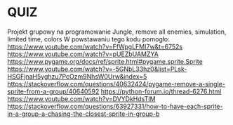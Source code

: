 # QUIZ
Projekt grupowy na programowanie 
Jungle, remove all enemies, simulation, limited time, colors
W powstawaniu tego kodu pomogło:
https://www.youtube.com/watch?v=FfWpgLFMI7w&t=6752s 
https://www.youtube.com/watch?v=pUEZbUAMZYA
https://www.pygame.org/docs/ref/sprite.html#pygame.sprite.Sprite 
https://www.youtube.com/watch?v=-5GNbL33hz0&list=PLsk-HSGFjnaH5yghzu7PcOzm9NhsW0Urw&index=5
https://stackoverflow.com/questions/40632424/pygame-remove-a-single-sprite-from-a-group/40640592
https://python-forum.io/thread-6276.html
https://www.youtube.com/watch?v=DVYDkHdsTIM
https://stackoverflow.com/questions/63927331/how-to-have-each-sprite-in-a-group-a-chasing-the-closest-sprite-in-group-b
